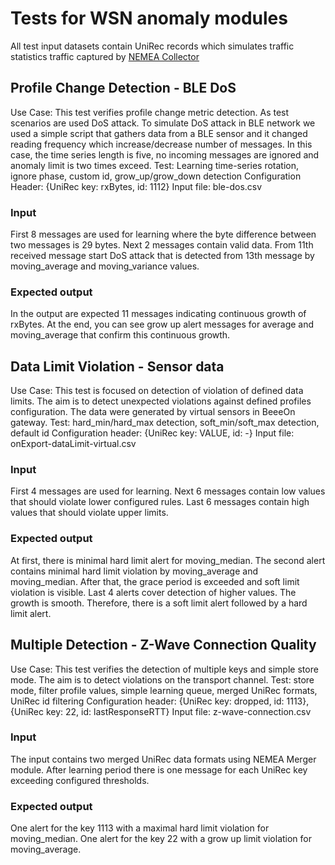 # Tests for WSN anomaly modules
All test input datasets contain UniRec records which simulates traffic statistics traffic captured by [NEMEA Collector](https://github.com/CESNET/siotgateway/blob/master/src/core/NemeaCollector.cpp)

## Profile Change Detection - BLE DoS
Use Case: This test verifies profile change metric detection. As test scenarios are used DoS attack. To simulate DoS attack in BLE network we used a simple script that gathers data from a BLE sensor and it changed reading frequency which increase/decrease number of messages. In this case, the time series length is five, no incoming messages are ignored and anomaly limit is two times exceed.
Test: Learning time-series rotation, ignore phase, custom id, grow_up/grow_down detection
Configuration Header: {UniRec key: rxBytes, id: 1112}
Input file: ble-dos.csv

### Input
First 8 messages are used for learning where the byte difference between two messages is 29 bytes. Next 2 messages contain valid data. From 11th received message start DoS attack that is detected from 13th message by moving_average and moving_variance values.
    
### Expected output
In the output are expected 11 messages indicating continuous growth of rxBytes. At the end, you can see grow up alert messages for average and moving_average that confirm this continuous growth.

## Data Limit Violation - Sensor data
Use Case: This test is focused on detection of violation of defined data limits. The aim is to detect unexpected violations against defined profiles configuration. The data were generated by virtual sensors in BeeeOn gateway.
Test: hard_min/hard_max detection, soft_min/soft_max detection, default id
Configuration header: {UniRec key: VALUE, id: -}
Input file: onExport-dataLimit-virtual.csv

### Input
First 4 messages are used for learning. Next 6 messages contain low values that should violate lower configured rules. Last 6 messages contain high values that should violate upper limits.

### Expected output
At first, there is minimal hard limit alert for moving_median. The second alert contains minimal hard limit violation by moving_average and moving_median. After that, the grace period is exceeded and soft limit violation is visible. Last 4 alerts cover detection of higher values. The growth is smooth. Therefore, there is a soft limit alert followed by a hard limit alert.

## Multiple Detection - Z-Wave Connection Quality
Use Case: This test verifies the detection of multiple keys and simple store mode. The aim is to detect violations on the transport channel.
Test: store mode, filter profile values, simple learning queue, merged UniRec formats, UniRec id filtering
Configuration header: {UniRec key: dropped, id: 1113}, {UniRec key: 22, id: lastResponseRTT}
Input file: z-wave-connection.csv

### Input
The input contains two merged UniRec data formats using NEMEA Merger module. After learning period there is one message for each UniRec key exceeding configured thresholds.

### Expected output
One alert for the key 1113 with a maximal hard limit violation for moving_median. One alert for the key 22 with a grow up limit violation for moving_average.
